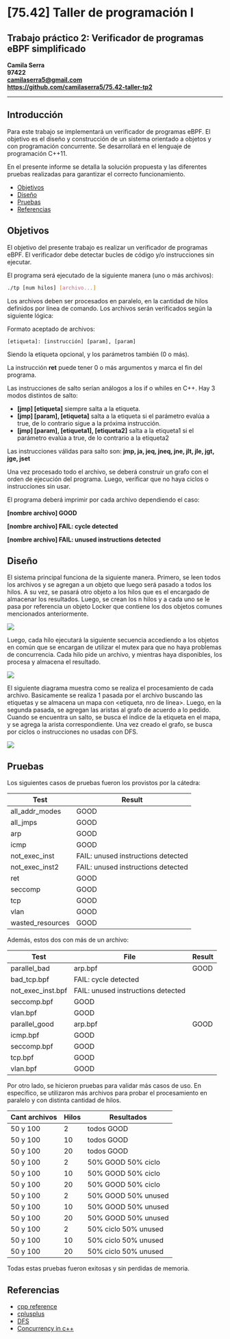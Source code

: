 # [75.42] Taller de programación I
## Trabajo práctico 2: Verificador de programas eBPF simplificado

**Camila Serra**  
**97422**  
**camilaserra5@gmail.com**  
**https://github.com/camilaserra5/75.42-taller-tp2**

_________________
## Introducción
Para este trabajo se implementará un verificador de programas eBPF. El objetivo es el diseño y construcción de un sistema orientado a objetos y con programación concurrente. Se desarrollará en el lenguaje de programación C++11.

En el presente informe se detalla la solución propuesta y las diferentes pruebas realizadas para garantizar el correcto funcionamiento.

* [Objetivos](#objetivos)
* [Diseño](#diseño)
* [Pruebas](#pruebas)
* [Referencias](#referencias)

## Objetivos
El objetivo del presente trabajo es realizar un verificador de programas eBPF. El verificador debe detectar bucles de código y/o instrucciones sin ejecutar.

El programa será ejecutado de la siguiente manera (uno o más archivos):
```bash
./tp [num hilos] [archivo...]
```

Los archivos deben ser procesados en paralelo, en la cantidad de hilos definidos por línea de comando. Los archivos serán verificados según la siguiente lógica:

Formato aceptado de archivos:
```
[etiqueta]: [instrucción] [param], [param]
```
Siendo la etiqueta opcional, y los parámetros también (0 o más).

La instrucción **ret** puede tener 0 o más argumentos y marca el fin del programa.

Las instrucciones de salto serían análogos a los if o whiles en C++. Hay 3 modos distintos de salto:
* **[jmp] [etiqueta]** siempre salta a la etiqueta.
* **[jmp] [param], [etiqueta]** salta a la etiqueta si el parámetro evalúa a true, de lo contrario sigue a la próxima instrucción.
* **[jmp] [param], [etiqueta1], [etiqueta2]** salta a la etiqueta1 si el parámetro evalúa a true, de lo contrario a la etiqueta2

Las instrucciones válidas para salto son: **jmp, ja, jeq, jneq, jne, jlt, jle, jgt, jge, jset**

Una vez procesado todo el archivo, se deberá construir un grafo con el orden de ejecución del programa. Luego, verificar que no haya ciclos o instrucciones sin usar.

El programa deberá imprimir por cada archivo dependiendo el caso:

**[nombre archivo] GOOD**

**[nombre archivo] FAIL: cycle detected**

**[nombre archivo] FAIL: unused instructions detected**

## Diseño
El sistema principal funciona de la siguiente manera. Primero, se leen todos los archivos y se agregan a un objeto que luego será pasado a todos los hilos. A su vez, se pasará otro objeto a los hilos que es el encargado de almacenar los resultados.
Luego, se crean los n hilos y a cada uno se le pasa por referencia un objeto Locker que contiene los dos objetos comunes mencionados anteriormente.

![](http://www.plantuml.com/plantuml/png/ZP9DIyGm48Rl-HLphA0LzUP1zkJ9WtWLaRIPqhXf9kHZrNzlqX1giYoxbrBcVVCywT2Tyzpwi2WsIu4m4Vc1VXZZeoSBmQ5b9XRaA0tN7XOkTJLueN7VT9wbmbTB8pf7TVA6BYZljf0b0TmyhLnuXFxM6xY7AHBkrcT-VqZNaGVkCLz04HcOo08UqFwk5GPhb5YLFqAv46dKfPhc2rx5Rk7LvHW8F16X5cmJwx0CQ84cyBD5Bjpcpoj9OetVIRf1hi4s6wZkaWyoA8HjBwea0fjsyRPTrvlWvi-1Z_ikJofLwbQuCgbXvUl-mVAaC2-1djaSdBI-ou_-YwJkBhOKJlkZHQQnKliyZxnozgZ919xFYdCNfM5HVm00)

Luego, cada hilo ejecutará la siguiente secuencia accediendo a los objetos en común que se encargan de utilizar el mutex para que no haya problemas de concurrencia.
Cada hilo pide un archivo, y mientras haya disponibles, los procesa y almacena el resultado.

![](http://www.plantuml.com/plantuml/png/jLBDJWCX4BxFKynnc-WBcDGq9lRaeV4DS9bQ8hjiO33x-CwwjikW73qHFkRx-O13OXCv3nukpXAUG-2tC0DCWhhUJMPaV0dz1qK57PsdKmmzfHIYddwbb3sdxRIMKi3pp3HQia-d8u3fsNqQfglZkk3ze_R31xoOj42fssqadKapH68H4wQNfHioqxpJVc19x_zKeDAzf6Xt7y9q6yFz7Zbc0iHsetVY1P92YFzM2R5TwYmdencMbArQga3nSiAUrfdkgbBMK8-CYbW6YDyVfx3NJ6LUVpAX6sjNz9RXxaTIPQcPW1fgNorYVPcMVYDj8oa50%OCY70JEW_y2)

El siguiente diagrama muestra como se realiza el procesamiento de cada archivo. Basicamente se realiza 1 pasada por el archivo buscando las etiquetas y se almacena un mapa con <etiqueta, nro de línea>. Luego, en la segunda pasada, se agregan las aristas al grafo de acuerdo a lo pedido.
Cuando se encuentra un salto, se busca el índice de la etiqueta en el mapa, y se agrega la arista correspondiente.
Una vez creado el grafo, se busca por ciclos o instrucciones no usadas con DFS.

![](http://www.plantuml.com/plantuml/png/hPB1JiCm38RlUOeSMp4gRTmue0aqqD0aEC03P8stHgH9b3XGtXvdHLjK61lJBbPhV_xzs-qqeF0OMyqQ9O6lhCMbxHWJDLhFA-QegchbX44-wn2C17dxV9_gwbqW4C9g3-afBrVyyYPFy6jkuADOAGr6j53k-lEktzgSjpM4K9ICvGNYr2eWJMu9KYOfP_BQMiVNW0jbOD0tq0zEAomqSUNVe0eBiGHTA4DZ8zctva27JdnuiNFPLKBAOlC-ueg8hcG4Ra_tu8Lh1c9zyljmoLyuTIsXaTm_njRDTzxpFNga4O6FkV3hs8B1VMveaPbSmqPwrAyuJmjbdxJVHi8WGRU0pP39TaWu-vGZ1IbUZFzX-Ueao-EpUawAaoCLIQutdyAPRs8aJs6VQjr0_NRtMMjuygyc1f13oPxyySjw50%7ZmUjKEpHdCofFLsnAwTZgBm00)
## Pruebas
Los siguientes casos de pruebas fueron los provistos por la cátedra:

Test  | Result
------------- | -------------
all_addr_modes  | GOOD
all_jmps  | GOOD
arp  | GOOD
icmp  | GOOD
not_exec_inst  | FAIL: unused instructions detected
not_exec_inst2  | FAIL: unused instructions detected
ret  | GOOD
seccomp | GOOD
tcp | GOOD
vlan | GOOD
wasted_resources | GOOD

Además, estos dos con más de un archivo:

Test  | File | Result
------------- | ------------- | -------------
parallel_bad | arp.bpf | GOOD
 | bad_tcp.bpf | FAIL: cycle detected
 | not_exec_inst.bpf | FAIL: unused instructions detected
 | seccomp.bpf | GOOD
 | vlan.bpf | GOOD
parallel_good | arp.bpf | GOOD
 | icmp.bpf | GOOD
 | seccomp.bpf | GOOD
 | tcp.bpf | GOOD
 | vlan.bpf | GOOD


Por otro lado, se hicieron pruebas para validar más casos de uso. En específico, se utilizaron más archivos para probar el procesamiento en paralelo y con distinta cantidad de hilos.

Cant archivos | Hilos | Resultados
------------- | ------------- | -------------
50 y 100  | 2 | todos GOOD
50 y 100  | 10 | todos GOOD
50 y 100  | 20 | todos GOOD
50 y 100  | 2 | 50% GOOD 50% ciclo
50 y 100  | 10 | 50% GOOD 50% ciclo
50 y 100  | 20 | 50% GOOD 50% ciclo
50 y 100  | 2 | 50% GOOD 50% unused
50 y 100  | 10 | 50% GOOD 50% unused
50 y 100  | 20 | 50% GOOD 50% unused
50 y 100  | 2 | 50% ciclo 50% unused
50 y 100  | 10 | 50% ciclo 50% unused
50 y 100  | 20 | 50% ciclo 50% unused

Todas estas pruebas fueron exitosas y sin perdidas de memoria.

## Referencias
* [cpp reference](https://en.cppreference.com/w/)  
* [cplusplus](http://www.cplusplus.com/doc/)  
* [DFS](https://www.geeksforgeeks.org/detect-cycle-in-a-graph/)
* [Concurrency in c++](https://www.classes.cs.uchicago.edu/archive/2013/spring/12300-1/labs/lab6/)
